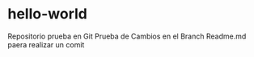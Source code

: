 # hello-world
Repositorio prueba en Git
Prueba de Cambios en el Branch Readme.md paera realizar un comit
